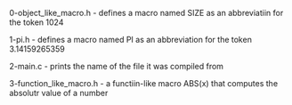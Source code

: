0-object_like_macro.h - defines a macro named SIZE as an abbreviatiin for the token 1024

1-pi.h - defines a macro named PI as an abbreviation for the token 3.14159265359

2-main.c - prints the name of the file it was compiled from

3-function_like_macro.h - a functiin-like macro ABS(x) that computes the absolutr value of a number
